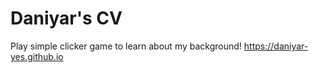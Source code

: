 # Daniyar's CV
Play simple clicker game to learn about my background!
https://daniyar-yes.github.io
